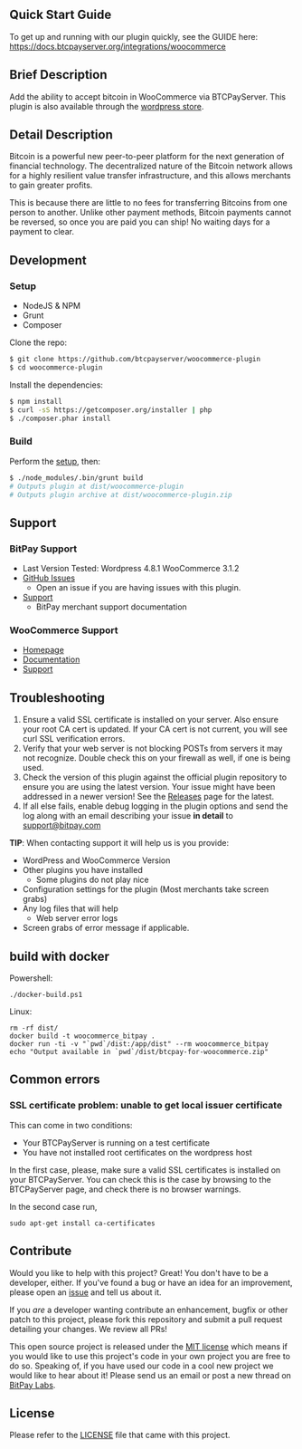 ## Quick Start Guide

To get up and running with our plugin quickly, see the GUIDE here: https://docs.btcpayserver.org/integrations/woocommerce

## Brief Description

Add the ability to accept bitcoin in WooCommerce via BTCPayServer.
This plugin is also available through the [wordpress store](https://wordpress.org/plugins/btcpay-for-woocommerce/).

## Detail Description

Bitcoin is a powerful new peer-to-peer platform for the next generation of financial technology. The decentralized nature of the Bitcoin network allows for a highly resilient value transfer infrastructure, and this allows merchants to gain greater profits.

This is because there are little to no fees for transferring Bitcoins from one person to another. Unlike other payment methods, Bitcoin payments cannot be reversed, so once you are paid you can ship! No waiting days for a payment to clear.

## Development

### Setup

 * NodeJS & NPM
 * Grunt
 * Composer

Clone the repo:
```bash
$ git clone https://github.com/btcpayserver/woocommerce-plugin
$ cd woocommerce-plugin
```

Install the dependencies:
```bash
$ npm install
$ curl -sS https://getcomposer.org/installer | php
$ ./composer.phar install
```

### Build

Perform the [setup](#Setup), then:
```bash
$ ./node_modules/.bin/grunt build
# Outputs plugin at dist/woocommerce-plugin
# Outputs plugin archive at dist/woocommerce-plugin.zip
```

## Support

### BitPay Support

* Last Version Tested: Wordpress 4.8.1 WooCommerce 3.1.2
* [GitHub Issues](https://github.com/btcpayserver/woocommerce-plugin/issues)
  * Open an issue if you are having issues with this plugin.
* [Support](https://docs.btcpayserver.org)
  * BitPay merchant support documentation

### WooCommerce Support

* [Homepage](http://www.woothemes.com/woocommerce/)
* [Documentation](http://docs.woothemes.com)
* [Support](https://support.woothemes.com)

## Troubleshooting

1. Ensure a valid SSL certificate is installed on your server. Also ensure your root CA cert is updated. If your CA cert is not current, you will see curl SSL verification errors.
2. Verify that your web server is not blocking POSTs from servers it may not recognize. Double check this on your firewall as well, if one is being used.
3. Check the version of this plugin against the official plugin repository to ensure you are using the latest version. Your issue might have been addressed in a newer version! See the [Releases](https://github.com/btcpayserver/woocommerce-plugin/releases) page for the latest.
4. If all else fails, enable debug logging in the plugin options and send the log along with an email describing your issue **in detail** to support@bitpay.com

**TIP**: When contacting support it will help us is you provide:

* WordPress and WooCommerce Version
* Other plugins you have installed
  * Some plugins do not play nice
* Configuration settings for the plugin (Most merchants take screen grabs)
* Any log files that will help
  * Web server error logs
* Screen grabs of error message if applicable.

## build with docker

Powershell:
```
./docker-build.ps1
```

Linux:
```
rm -rf dist/
docker build -t woocommerce_bitpay .
docker run -ti -v "`pwd`/dist:/app/dist" --rm woocommerce_bitpay
echo "Output available in `pwd`/dist/btcpay-for-woocommerce.zip"
```

## Common errors

### SSL certificate problem: unable to get local issuer certificate

This can come in two conditions:

* Your BTCPayServer is running on a test certificate
* You have not installed root certificates on the wordpress host

In the first case, please, make sure a valid SSL certificates is installed on your BTCPayServer. You can check this is the case by browsing to the BTCPayServer page, and check there is no browser warnings.

In the second case run,

```
sudo apt-get install ca-certificates
```

## Contribute

Would you like to help with this project?  Great!  You don't have to be a developer, either.  If you've found a bug or have an idea for an improvement, please open an [issue](https://github.com/btcpayserver/woocommerce-plugin/issues) and tell us about it.

If you *are* a developer wanting contribute an enhancement, bugfix or other patch to this project, please fork this repository and submit a pull request detailing your changes.  We review all PRs!

This open source project is released under the [MIT license](http://opensource.org/licenses/MIT) which means if you would like to use this project's code in your own project you are free to do so.  Speaking of, if you have used our code in a cool new project we would like to hear about it!  Please send us an email or post a new thread on [BitPay Labs](https://labs.bitpay.com).

## License

Please refer to the [LICENSE](https://github.com/btcpayserver/woocommerce-plugin/blob/master/LICENSE) file that came with this project.

